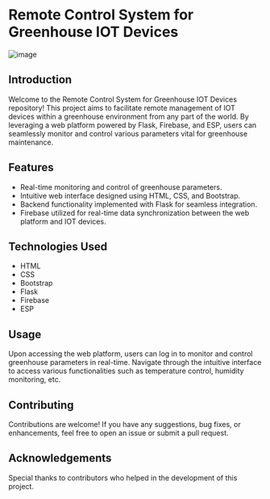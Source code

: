 # Remote Control System for Greenhouse IOT Devices

![image](https://github.com/RanitSarkar/greenhouse/assets/98449216/a0f02883-64dc-4465-b80a-790f6792c17d)


## Introduction
Welcome to the Remote Control System for Greenhouse IOT Devices repository! This project aims to facilitate remote management of IOT devices within a greenhouse environment from any part of the world. By leveraging a web platform powered by Flask, Firebase, and ESP, users can seamlessly monitor and control various parameters vital for greenhouse maintenance.

## Features
- Real-time monitoring and control of greenhouse parameters.
- Intuitive web interface designed using HTML, CSS, and Bootstrap.
- Backend functionality implemented with Flask for seamless integration.
- Firebase utilized for real-time data synchronization between the web platform and IOT devices.

## Technologies Used
- HTML
- CSS
- Bootstrap
- Flask
- Firebase
- ESP

## Usage
Upon accessing the web platform, users can log in to monitor and control greenhouse parameters in real-time.
Navigate through the intuitive interface to access various functionalities such as temperature control, humidity monitoring, etc.

## Contributing
Contributions are welcome! If you have any suggestions, bug fixes, or enhancements, feel free to open an issue or submit a pull request.

## Acknowledgements
Special thanks to contributors who helped in the development of this project.
